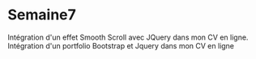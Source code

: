 # Semaine7

Intégration d'un effet Smooth Scroll avec JQuery dans mon CV en ligne.
Intégration d'un portfolio Bootstrap et Jquery dans mon CV en ligne
